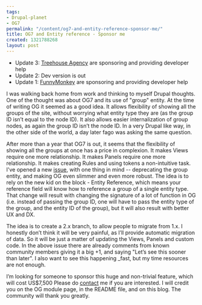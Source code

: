 ```yaml
---
tags:
- Drupal-planet
- OG7
permalink: "/content/og7-and-entity-reference-sponsor-me/"
title: OG7 and Entity reference - Sponsor me
created: 1321788268
layout: post
---
```

<ul>
<li>Update 3: <a href="http://treehouseagency.com/">Treehouse Agency</a> are sponsoring and providing developer help</li>
<li>Update 2: Dev version is out</li>
<li>Update 1: <a href="http://funnymonkey.com/">FunnyMonkey</a> are sponsoring and providing developer help</li>
</ul>

I was walking back home from work and thinking to myself Drupal thoughts. One of the thought was about OG7 and its use of "group" entity. At the time of writing OG it seemed as a good idea. It allows flexibility of showing all the groups of the site, without worrying what entity type they are (as the group ID isn’t equal to the node ID).
It also allows easier internalization of group nodes, as again the group ID isn’t the node ID.
In a very Drupal like way, in the other side of the world, a day later fago was asking the same question.

After more than a year that OG7 is out, it seems that the flexibility of showing all the groups at once has a price in complexion. It makes Views require one more relationship. It makes Panels require one more relationship. It makes creating Rules and using tokens a non-intuitive task.
I've opened a new <a href="http://drupal.org/node/1342632">issue</a>, with one thing in mind -- deprecating the group entity, and making OG even slimmer and even more robust.
The idea is to rely on the new kid on the block - Entity Reference, which means your reference field will know how to reference a group of a single entity type. That change will result with changing the signature of a lot of function in OG (i.e. instead of passing the group ID, one will have to pass the entity type of the group, and the entity ID of the group), but it will also result with better UX and DX.

The idea is to create a 2.x branch, to allow people to migrate from 1.x. I honestly don’t think it will be very painful, as I’ll provide automatic migration of data. So it will be just a matter of updating the Views, Panels and custom code.
In the above issue there are already comments from known community members giving it a big +1, and saying "Let’s see this sooner than later". I also want to see this happening _fast, but my time resources are not enough.

I’m looking for someone to sponsor this huge and non-trivial feature, which will cost US$7,500
Please do <a href="https://www.gizra.com/contact">contact</a> me if you are interested. I will credit you on the OG module page, in the README file, and on this blog. The community will thank you greatly.

